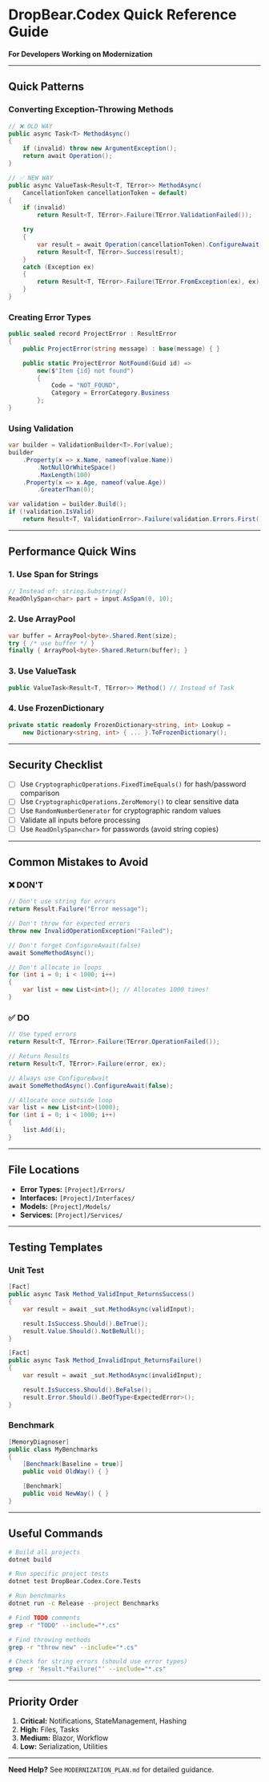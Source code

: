 # DropBear.Codex Quick Reference Guide

**For Developers Working on Modernization**

---

## Quick Patterns

### Converting Exception-Throwing Methods

```csharp
// ❌ OLD WAY
public async Task<T> MethodAsync()
{
    if (invalid) throw new ArgumentException();
    return await Operation();
}

// ✅ NEW WAY
public async ValueTask<Result<T, TError>> MethodAsync(
    CancellationToken cancellationToken = default)
{
    if (invalid)
        return Result<T, TError>.Failure(TError.ValidationFailed());

    try
    {
        var result = await Operation(cancellationToken).ConfigureAwait(false);
        return Result<T, TError>.Success(result);
    }
    catch (Exception ex)
    {
        return Result<T, TError>.Failure(TError.FromException(ex), ex);
    }
}
```

### Creating Error Types

```csharp
public sealed record ProjectError : ResultError
{
    public ProjectError(string message) : base(message) { }

    public static ProjectError NotFound(Guid id) =>
        new($"Item {id} not found")
        {
            Code = "NOT_FOUND",
            Category = ErrorCategory.Business
        };
}
```

### Using Validation

```csharp
var builder = ValidationBuilder<T>.For(value);
builder
    .Property(x => x.Name, nameof(value.Name))
        .NotNullOrWhiteSpace()
        .MaxLength(100)
    .Property(x => x.Age, nameof(value.Age))
        .GreaterThan(0);

var validation = builder.Build();
if (!validation.IsValid)
    return Result<T, ValidationError>.Failure(validation.Errors.First());
```

---

## Performance Quick Wins

### 1. Use Span for Strings
```csharp
// Instead of: string.Substring()
ReadOnlySpan<char> part = input.AsSpan(0, 10);
```

### 2. Use ArrayPool
```csharp
var buffer = ArrayPool<byte>.Shared.Rent(size);
try { /* use buffer */ }
finally { ArrayPool<byte>.Shared.Return(buffer); }
```

### 3. Use ValueTask
```csharp
public ValueTask<Result<T, TError>> Method() // Instead of Task
```

### 4. Use FrozenDictionary
```csharp
private static readonly FrozenDictionary<string, int> Lookup =
    new Dictionary<string, int> { ... }.ToFrozenDictionary();
```

---

## Security Checklist

- [ ] Use `CryptographicOperations.FixedTimeEquals()` for hash/password comparison
- [ ] Use `CryptographicOperations.ZeroMemory()` to clear sensitive data
- [ ] Use `RandomNumberGenerator` for cryptographic random values
- [ ] Validate all inputs before processing
- [ ] Use `ReadOnlySpan<char>` for passwords (avoid string copies)

---

## Common Mistakes to Avoid

### ❌ DON'T
```csharp
// Don't use string for errors
return Result.Failure("Error message");

// Don't throw for expected errors
throw new InvalidOperationException("Failed");

// Don't forget ConfigureAwait(false)
await SomeMethodAsync();

// Don't allocate in loops
for (int i = 0; i < 1000; i++)
{
    var list = new List<int>(); // Allocates 1000 times!
}
```

### ✅ DO
```csharp
// Use typed errors
return Result<T, TError>.Failure(TError.OperationFailed());

// Return Results
return Result<T, TError>.Failure(error, ex);

// Always use ConfigureAwait
await SomeMethodAsync().ConfigureAwait(false);

// Allocate once outside loop
var list = new List<int>(1000);
for (int i = 0; i < 1000; i++)
{
    list.Add(i);
}
```

---

## File Locations

- **Error Types:** `[Project]/Errors/`
- **Interfaces:** `[Project]/Interfaces/`
- **Models:** `[Project]/Models/`
- **Services:** `[Project]/Services/`

---

## Testing Templates

### Unit Test
```csharp
[Fact]
public async Task Method_ValidInput_ReturnsSuccess()
{
    var result = await _sut.MethodAsync(validInput);

    result.IsSuccess.Should().BeTrue();
    result.Value.Should().NotBeNull();
}

[Fact]
public async Task Method_InvalidInput_ReturnsFailure()
{
    var result = await _sut.MethodAsync(invalidInput);

    result.IsSuccess.Should().BeFalse();
    result.Error.Should().BeOfType<ExpectedError>();
}
```

### Benchmark
```csharp
[MemoryDiagnoser]
public class MyBenchmarks
{
    [Benchmark(Baseline = true)]
    public void OldWay() { }

    [Benchmark]
    public void NewWay() { }
}
```

---

## Useful Commands

```bash
# Build all projects
dotnet build

# Run specific project tests
dotnet test DropBear.Codex.Core.Tests

# Run benchmarks
dotnet run -c Release --project Benchmarks

# Find TODO comments
grep -r "TODO" --include="*.cs"

# Find throwing methods
grep -r "throw new" --include="*.cs"

# Check for string errors (should use error types)
grep -r 'Result.*Failure("' --include="*.cs"
```

---

## Priority Order

1. **Critical:** Notifications, StateManagement, Hashing
2. **High:** Files, Tasks
3. **Medium:** Blazor, Workflow
4. **Low:** Serialization, Utilities

---

**Need Help?** See `MODERNIZATION_PLAN.md` for detailed guidance.
